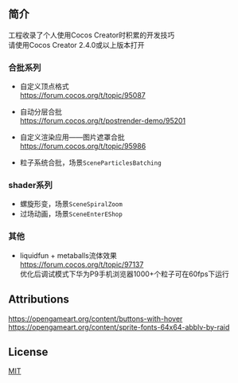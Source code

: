 ## 简介
工程收录了个人使用Cocos Creator时积累的开发技巧</br>
请使用Cocos Creator 2.4.0或以上版本打开

### 合批系列
* 自定义顶点格式</br>
https://forum.cocos.org/t/topic/95087

* 自动分层合批</br>
https://forum.cocos.org/t/postrender-demo/95201

* 自定义渲染应用——图片遮罩合批</br>
https://forum.cocos.org/t/topic/95986

* 粒子系统合批，场景`SceneParticlesBatching`

### shader系列
* 螺旋形变，场景`SceneSpiralZoom`
* 过场动画，场景`SceneEnterEShop`

### 其他
* liquidfun + metaballs流体效果</br>
https://forum.cocos.org/t/topic/97137</br>
优化后调试模式下华为P9手机浏览器1000+个粒子可在60fps下运行


## Attributions
https://opengameart.org/content/buttons-with-hover</br>
https://opengameart.org/content/sprite-fonts-64x64-abblv-by-raid


## License
[MIT](https://opensource.org/licenses/MIT)
